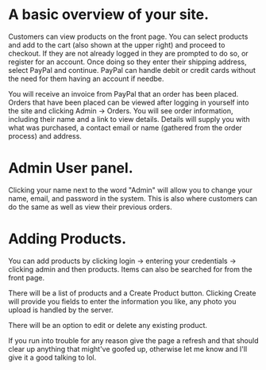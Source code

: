 # A basic overview of your site.

Customers can view products on the front page.  You can select products and add to the cart (also shown at the upper right) and proceed to checkout.  If they are not already logged in they are prompted to do so, or register for an account.
Once doing so they enter their shipping address, select PayPal and continue.
PayPal can handle debit or credit cards without the need for them having an account if needbe. 

You will receive an invoice from PayPal that an order has been placed.  Orders that have been placed can be viewed after logging
in yourself into the site and clicking Admin -> Orders.
You will see order information, including their name and a link to view details.
Details will supply you with what was purchased, a contact email or name (gathered from the order process) and address.


# Admin User panel.
Clicking your name next to the word "Admin" will allow you to change your name, email, and password in the system.
This is also where customers can do the same as well as view their previous orders.


# Adding Products.
You can add products by clicking login -> entering your credentials -> clicking admin and then products.
Items can also be searched for from the front page.


There will be a list of products and a Create Product button.
Clicking Create will provide you fields to enter the information you like, any photo you upload is handled by the server.

There will be an option to edit or delete any existing product.

If you run into trouble for any reason give the page a refresh and that should clear up anything that might've goofed up,
otherwise let me know and I'll give it a good talking to lol.